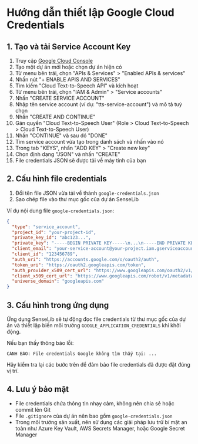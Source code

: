 # Hướng dẫn thiết lập Google Cloud Credentials

## 1. Tạo và tải Service Account Key

1. Truy cập [Google Cloud Console](https://console.cloud.google.com/)
2. Tạo một dự án mới hoặc chọn dự án hiện có
3. Từ menu bên trái, chọn "APIs & Services" > "Enabled APIs & services"
4. Nhấn nút "+ ENABLE APIS AND SERVICES"
5. Tìm kiếm "Cloud Text-to-Speech API" và kích hoạt
6. Từ menu bên trái, chọn "IAM & Admin" > "Service accounts"
7. Nhấn "CREATE SERVICE ACCOUNT"
8. Nhập tên service account (ví dụ: "tts-service-account") và mô tả tuỳ chọn
9. Nhấn "CREATE AND CONTINUE"
10. Gán quyền "Cloud Text-to-Speech User" (Role > Cloud Text-to-Speech > Cloud Text-to-Speech User)
11. Nhấn "CONTINUE" và sau đó "DONE"
12. Tìm service account vừa tạo trong danh sách và nhấn vào nó
13. Trong tab "KEYS", nhấn "ADD KEY" > "Create new key"
14. Chọn định dạng "JSON" và nhấn "CREATE"
15. File credentials JSON sẽ được tải về máy tính của bạn

## 2. Cấu hình file credentials

1. Đổi tên file JSON vừa tải về thành `google-credentials.json`
2. Sao chép file vào thư mục gốc của dự án SenseLib

Ví dụ nội dung file `google-credentials.json`:
```json
{
  "type": "service_account",
  "project_id": "your-project-id",
  "private_key_id": "abc123...",
  "private_key": "-----BEGIN PRIVATE KEY-----\n...\n-----END PRIVATE KEY-----\n",
  "client_email": "your-service-account@your-project.iam.gserviceaccount.com",
  "client_id": "123456789",
  "auth_uri": "https://accounts.google.com/o/oauth2/auth",
  "token_uri": "https://oauth2.googleapis.com/token",
  "auth_provider_x509_cert_url": "https://www.googleapis.com/oauth2/v1/certs",
  "client_x509_cert_url": "https://www.googleapis.com/robot/v1/metadata/x509/your-service-account%40your-project.iam.gserviceaccount.com",
  "universe_domain": "googleapis.com"
}
```

## 3. Cấu hình trong ứng dụng

Ứng dụng SenseLib sẽ tự động đọc file credentials từ thư mục gốc của dự án và thiết lập biến môi trường `GOOGLE_APPLICATION_CREDENTIALS` khi khởi động.

Nếu bạn thấy thông báo lỗi:
```
CẢNH BÁO: File credentials Google không tìm thấy tại: ...
```

Hãy kiểm tra lại các bước trên để đảm bảo file credentials đã được đặt đúng vị trí.

## 4. Lưu ý bảo mật

- File credentials chứa thông tin nhạy cảm, không nên chia sẻ hoặc commit lên Git
- File `.gitignore` của dự án nên bao gồm `google-credentials.json`
- Trong môi trường sản xuất, nên sử dụng các giải pháp lưu trữ bí mật an toàn như Azure Key Vault, AWS Secrets Manager, hoặc Google Secret Manager 